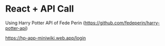 # React + API Call 
Using Harry Potter API of Fede Perin (https://github.com/fedeperin/harry-potter-api)

https://hp-app-miniwiki.web.app/login
